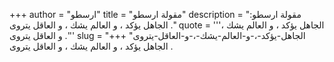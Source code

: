 +++
author = "ارسطو"
title = "مقولة ارسطو"
description = "مقولة ارسطو: الجاهل يؤكد ، و العالم يشك ، و العاقل يتروى ."
quote = '''الجاهل يؤكد ، و العالم يشك ، و العاقل يتروى .'''
slug = "الجاهل-يؤكد-،-و-العالم-يشك-،-و-العاقل-يتروى"
+++
الجاهل يؤكد ، و العالم يشك ، و العاقل يتروى .
